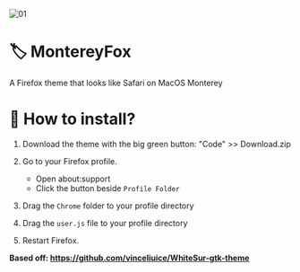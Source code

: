 ![01](https://github.com/vinceliuice/WhiteSur-gtk-theme/blob/pictures/pictures/firefox-monterey.png?raw=true)
# 🏷️ MontereyFox
A Firefox theme that looks like Safari on MacOS Monterey

# 📲 How to install?
1. Download the theme with the big green button: "Code" >> Download.zip
2. Go to your Firefox profile.

	+ Open about:support
	+ Click the button beside `Profile Folder`

3. Drag the `Chrome` folder to your profile directory
4. Drag the `user.js` file to your profile directory
5. Restart Firefox.

**Based off: https://github.com/vinceliuice/WhiteSur-gtk-theme**
